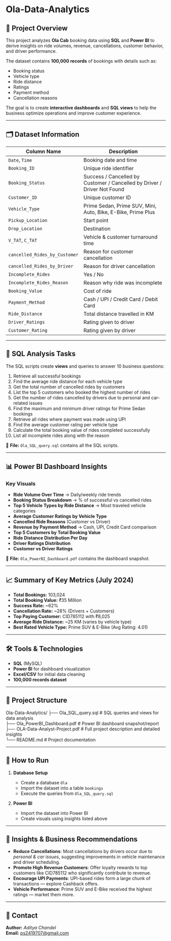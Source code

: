 # Ola-Data-Analytics

## 📌 Project Overview
This project analyzes **Ola Cab** booking data using **SQL** and **Power BI** to derive insights on ride volumes, revenue, cancellations, customer behavior, and driver performance.  

The dataset contains **100,000 records** of bookings with details such as:
- Booking status
- Vehicle type
- Ride distance
- Ratings
- Payment method
- Cancellation reasons

The goal is to create **interactive dashboards** and **SQL views** to help the business optimize operations and improve customer experience.

---

## 🗂 Dataset Information

| Column Name | Description |
|-------------|-------------|
| `Date`, `Time` | Booking date and time |
| `Booking_ID` | Unique ride identifier |
| `Booking_Status` | Success / Cancelled by Customer / Cancelled by Driver / Driver Not Found |
| `Customer_ID` | Unique customer ID |
| `Vehicle_Type` | Prime Sedan, Prime SUV, Mini, Auto, Bike, E-Bike, Prime Plus |
| `Pickup_Location` | Start point |
| `Drop_Location` | Destination |
| `V_TAT`, `C_TAT` | Vehicle & customer turnaround time |
| `cancelled_Rides_by_Customer` | Reason for customer cancellation |
| `cancelled_Rides_by_Driver` | Reason for driver cancellation |
| `Incomplete_Rides` | Yes / No |
| `Incomplete_Rides_Reason` | Reason why ride was incomplete |
| `Booking_Value` | Cost of ride |
| `Payment_Method` | Cash / UPI / Credit Card / Debit Card |
| `Ride_Distance` | Total distance travelled in KM |
| `Driver_Ratings` | Rating given to driver |
| `Customer_Rating` | Rating given by driver |

---

## 🎯 SQL Analysis Tasks
The SQL scripts create **views** and queries to answer 10 business questions:

1. Retrieve all successful bookings  
2. Find the average ride distance for each vehicle type  
3. Get the total number of cancelled rides by customers  
4. List the top 5 customers who booked the highest number of rides  
5. Get the number of rides cancelled by drivers due to personal and car-related issues  
6. Find the maximum and minimum driver ratings for Prime Sedan bookings  
7. Retrieve all rides where payment was made using UPI  
8. Find the average customer rating per vehicle type  
9. Calculate the total booking value of rides completed successfully  
10. List all incomplete rides along with the reason  

📂 **File:** `Ola_SQL_query.sql` contains all the SQL scripts.

---

## 📊 Power BI Dashboard Insights

### **Key Visuals**
- **Ride Volume Over Time** → Daily/weekly ride trends
- **Booking Status Breakdown** → % of successful vs cancelled rides  
- **Top 5 Vehicle Types by Ride Distance** → Most traveled vehicle categories  
- **Average Customer Ratings by Vehicle Type**
- **Cancelled Ride Reasons** (Customer vs Driver)
- **Revenue by Payment Method** → Cash, UPI, Credit Card comparison
- **Top 5 Customers by Total Booking Value**
- **Ride Distance Distribution Per Day**
- **Driver Ratings Distribution**
- **Customer vs Driver Ratings**

📂 **File:** `Ola_PowerBI_Dashboard.pdf` contains the dashboard snapshot.

---

## 📈 Summary of Key Metrics (July 2024)
- **Total Bookings:** 103,024  
- **Total Booking Value:** ₹35 Million  
- **Success Rate:** ~62%  
- **Cancellation Rate:** ~28% (Drivers + Customers)  
- **Top Paying Customer:** CID785112 with ₹8,025  
- **Average Ride Distance:** ~25 KM (varies by vehicle type)  
- **Best Rated Vehicle Type:** Prime SUV & E-Bike (Avg Rating: 4.01)  

---

## 🛠 Tools & Technologies
- **SQL** (MySQL)
- **Power BI** for dashboard visualization
- **Excel/CSV** for initial data cleaning
- **100,000 records dataset**

---

## 📂 Project Structure

Ola-Data-Analytics/
├── Ola_SQL_query.sql             # SQL queries and views for data analysis  
├── Ola_PowerBI_Dashboard.pdf     # Power BI dashboard snapshot/report  
├── OLA-Data-Analyst-Project.pdf  # Full project description and detailed insights  
└── README.md                     # Project documentation  



---

## 🚀 How to Run
1. **Database Setup**
   - Create a database `Ola`
   - Import the dataset into a table `bookings`
   - Execute the queries from `Ola_SQL_query.sql`

2. **Power BI**
   - Import the dataset into Power BI
   - Create visuals using insights listed above

---

## 📌 Insights & Business Recommendations
- **Reduce Cancellations**: Most cancellations by drivers occur due to *personal & car issues*, suggesting improvements in vehicle maintenance and driver scheduling.
- **Promote High Revenue Customers**: Offer loyalty rewards to top customers like CID785112 who significantly contribute to revenue.
- **Encourage UPI Payments**: UPI-based rides form a large chunk of transactions — explore Cashback offers.
- **Vehicle Performance**: Prime SUV and E-Bike received the highest ratings — market them more.

---

## 📧 Contact
**Author:** *Aditya Chandel*  
**Email:** ps2419707@gmail.com  


